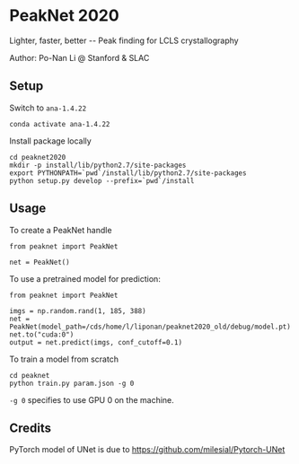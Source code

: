 # PeakNet 2020

Lighter, faster, better -- Peak finding for LCLS crystallography

Author: Po-Nan Li @ Stanford & SLAC


## Setup

Switch to `ana-1.4.22`

```
conda activate ana-1.4.22
```

Install package locally

```
cd peaknet2020
mkdir -p install/lib/python2.7/site-packages
export PYTHONPATH=`pwd`/install/lib/python2.7/site-packages
python setup.py develop --prefix=`pwd`/install
```

## Usage

To create a PeakNet handle

```
from peaknet import PeakNet

net = PeakNet()
```


To use a pretrained model for prediction:

```
from peaknet import PeakNet

imgs = np.random.rand(1, 185, 388)
net = PeakNet(model_path=/cds/home/l/liponan/peaknet2020_old/debug/model.pt)
net.to("cuda:0")
output = net.predict(imgs, conf_cutoff=0.1)
```

To train a model from scratch

```
cd peaknet
python train.py param.json -g 0
```

`-g 0` specifies to use GPU 0 on the machine.


## Credits

PyTorch model of UNet is due to https://github.com/milesial/Pytorch-UNet
